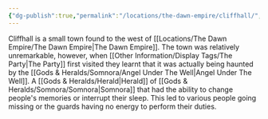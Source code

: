 ```yaml
---
{"dg-publish":true,"permalink":"/locations/the-dawn-empire/cliffhall/","tags":["Location"],"noteIcon":"","created":"2024-09-17T20:01:46.545+01:00","updated":"2024-12-13T23:07:18.511+00:00"}
---
```


Cliffhall is a small town found to the west of [[Locations/The Dawn Empire/The Dawn Empire\|The Dawn Empire]]. The town was relatively unremarkable, however, when [[Other Information/Display Tags/The Party\|The Party]] first visited they learnt that it was actually being haunted by the [[Gods & Heralds/Somnora/Angel Under The Well\|Angel Under The Well]]. A [[Gods & Heralds/Herald\|Herald]] of [[Gods & Heralds/Somnora/Somnora\|Somnora]] that had the ability to change people's memories or interrupt their sleep. This led to various people going missing or the guards having no energy to perform their duties. 
